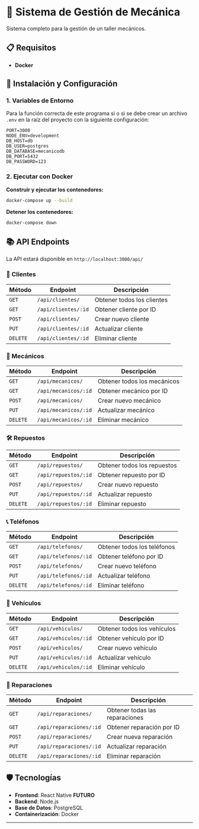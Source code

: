 # 🔧 Sistema de Gestión de Mecánica

Sistema completo para la gestión de un taller mecánicos.

## 📋 Requisitos

- **Docker** 

## 🚀 Instalación y Configuración

### 1. Variables de Entorno

Para la función correcta de este programa si o si se debe crear un archivo `.env` en la raíz del proyecto con la siguiente configuración:

```env
PORT=3000
NODE_ENV=development
DB_HOST=db
DB_USER=postgres
DB_DATABASE=mecanicodb
DB_PORT=5432
DB_PASSWORD=123
```

### 2. Ejecutar con Docker

**Construir y ejecutar los contenedores:**
```bash
docker-compose up --build
```

**Detener los contenedores:**
```bash
docker-compose down
```

## 📚 API Endpoints

La API estará disponible en `http://localhost:3000/api/`

### 👥 Clientes
| Método | Endpoint | Descripción |
|--------|----------|-------------|
| `GET` | `/api/clientes/` | Obtener todos los clientes |
| `GET` | `/api/clientes/:id` | Obtener cliente por ID |
| `POST` | `/api/clientes/` | Crear nuevo cliente |
| `PUT` | `/api/clientes/:id` | Actualizar cliente |
| `DELETE` | `/api/clientes/:id` | Eliminar cliente |

### 🔧 Mecánicos
| Método | Endpoint | Descripción |
|--------|----------|-------------|
| `GET` | `/api/mecanicos/` | Obtener todos los mecánicos |
| `GET` | `/api/mecanicos/:id` | Obtener mecánico por ID |
| `POST` | `/api/mecanicos/` | Crear nuevo mecánico |
| `PUT` | `/api/mecanicos/:id` | Actualizar mecánico |
| `DELETE` | `/api/mecanicos/:id` | Eliminar mecánico |

### 🛠️ Repuestos
| Método | Endpoint | Descripción |
|--------|----------|-------------|
| `GET` | `/api/repuestos/` | Obtener todos los repuestos |
| `GET` | `/api/repuestos/:id` | Obtener repuesto por ID |
| `POST` | `/api/repuestos/` | Crear nuevo repuesto |
| `PUT` | `/api/repuestos/:id` | Actualizar repuesto |
| `DELETE` | `/api/repuestos/:id` | Eliminar repuesto |

### 📞 Teléfonos
| Método | Endpoint | Descripción |
|--------|----------|-------------|
| `GET` | `/api/telefonos/` | Obtener todos los teléfonos |
| `GET` | `/api/telefonos/:id` | Obtener teléfono por ID |
| `POST` | `/api/telefonos/` | Crear nuevo teléfono |
| `PUT` | `/api/telefonos/:id` | Actualizar teléfono |
| `DELETE` | `/api/telefonos/:id` | Eliminar teléfono |

### 🚗 Vehículos
| Método | Endpoint | Descripción |
|--------|----------|-------------|
| `GET` | `/api/vehiculos/` | Obtener todos los vehículos |
| `GET` | `/api/vehiculos/:id` | Obtener vehículo por ID |
| `POST` | `/api/vehiculos/` | Crear nuevo vehículo |
| `PUT` | `/api/vehiculos/:id` | Actualizar vehículo |
| `DELETE` | `/api/vehiculos/:id` | Eliminar vehículo |

### 🔨 Reparaciones
| Método | Endpoint | Descripción |
|--------|----------|-------------|
| `GET` | `/api/reparaciones/` | Obtener todas las reparaciones |
| `GET` | `/api/reparaciones/:id` | Obtener reparación por ID |
| `POST` | `/api/reparaciones/` | Crear nueva reparación |
| `PUT` | `/api/reparaciones/:id` | Actualizar reparación |
| `DELETE` | `/api/reparaciones/:id` | Eliminar reparación |

## 🛡️ Tecnologías

- **Frontend**: React Native **FUTURO**
- **Backend**: Node.js
- **Base de Datos**: PostgreSQL
- **Containerización**: Docker 

---

